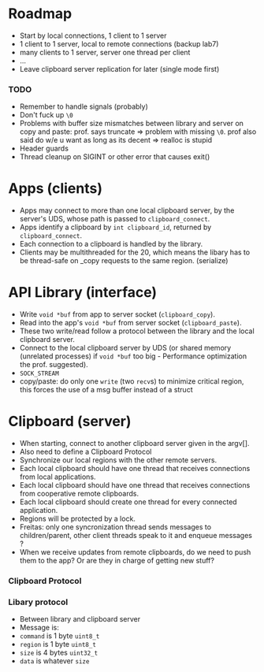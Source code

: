 # Roadmap
 * Start by local connections, 1 client to 1 server
 * 1 client to 1 server, local to remote connections (backup lab7)
 * many clients to 1 server, server one thread per client
 * ...
 * Leave clipboard server replication for later (single mode first)

### TODO
 * Remember to handle signals (probably)
 * Don't fuck up `\0`
 * Problems with buffer size mismatches between library and server on copy and paste: prof. says truncate => problem with missing `\0`. prof also said do w/e u want as long as its decent => realloc is stupid
 * Header guards
 * Thread cleanup on SIGINT or other error that causes exit()

# Apps (clients)
 * Apps may connect to more than one local clipboard server, by the server's UDS, whose path is passed to `clipboard_connect`.
 * Apps identify a clipboard by `int clipboard_id`, returned by `clipboard_connect`.
 * Each connection to a clipboard is handled by the library.
 * Clients may be multithreaded for the 20, which means the libary has to be thread-safe on _copy requests to the same region. (serialize)

# API Library (interface)
 * Write `void *buf` from app to server socket (`clipboard_copy`).
 * Read into the app's `void *buf` from server socket (`clipboard_paste`).
 * These two write/read follow a protocol between the library and the local clipboard server.
 * Connect to the local clipboard server by UDS (or shared memory (unrelated processes) if `void *buf` too big - Performance optimization the prof. suggested).
 * `SOCK_STREAM`
 * copy/paste: do only one `write` (two `recv`s) to minimize critical region, this forces the use of a msg buffer instead of a struct

# Clipboard (server)
 * When starting, connect to another clipboard server given in the argv[].
 * Also need to define a Clipboard Protocol
 * Synchronize our local regions with the other remote servers. 
 * Each local clipboard should have one thread that receives connections from local applications.
 * Each local clipboard should have one thread that receives connections from cooperative remote clipboards.
 * Each local clipboard should create one thread for every connected application.
 * Regions will be protected by a lock.
 * Freitas: only one syncronization thread sends messages to children/parent, other client threads speak to it and enqueue messages ?
 * When we receive updates from remote clipboards, do we need to push them to the app? Or are they in charge of getting new stuff?

### Clipboard Protocol

### Libary protocol
 * Between library and clipboard server
 * Message is: <command><region><size><data>
 * `command` is 1 byte `uint8_t`
 * `region` is 1 byte `uint8_t`
 * `size` is 4 bytes `uint32_t`
 * `data` is whatever `size`
